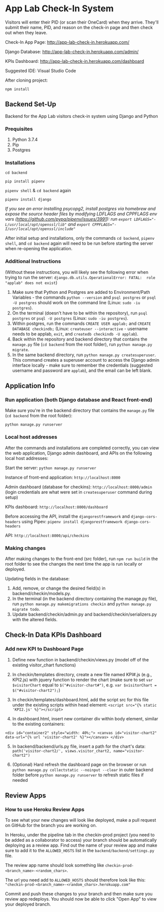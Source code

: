 # App Lab Check-In System

Visitors will enter their PID (or scan their OneCard) when they arrive. 
They'll submit their name, PID, and reason on the check-in page and then check out when they leave. 

Check-In App Page: http://app-lab-check-in.herokuapp.com/

Django Database: http://app-lab-check-in.herokuapp.com/admin/

KPIs Dashboard: http://app-lab-check-in.herokuapp.com/dashboard

Suggested IDE: Visual Studio Code

After cloning project:

`npm install`

## Backend Set-Up

Backend for the App Lab visitors check-in system using Django and Python

### Prequisites
1. Python 3.7.4
2. Pip
3. Postgres

### Installations

`cd backend`

`pip install pipenv`

`pipenv shell` & `cd backend` again

`pipenv install django`

 *If you see an error installing psycopg2, install postgres via homebrew and expose the source header files by modifying LDFLAGS and CPPFLAGS env vars (https://github.com/pypa/pipenv/issues/3991): run `export LDFLAGS="-L/usr/local/opt/openssl/lib"` and `export CPPFLAGS="-I/usr/local/opt/openssl/include"`*
 
After initial setup and installations, only the commands `cd backend`, `pipenv shell`, and `cd backend` again will need to be run before starting the server when re-opening the application. 

### Additional Instructions

(Without these instructions, you will likely see the following error when trying to run the server: `django.db.utils.OperationalError: FATAL:  role "applab" does not exist`)

1. Make sure that Python and Postgres are added to Environment/Path Variables - the commands `python --version` and `psql postgres` or `psql -U postgres` should work on the command line (Linux: `sudo -iu postgres`). 
2. On the terminal (doesn't have to be within the repository), run `psql postgres` or `psql -U postgres` (Linux: `sudo -iu postgres`). 
3. Within postgres, run the commands `CREATE USER applab;` and `CREATE DATABASE checkindb;` (Linux: `createuser --interactive` - username needs to be applab, `exit`, and `createdb checkindb -U applab`).
4. Back within the repository and backend directory that contains the `manage.py` file (`cd backend` from the root folder), run `python manage.py migrate`.
5. In the same backend directory, run `python manage.py createsuperuser`. This command creates a superuser account to access the Django admin interface locally - make sure to remember the credentials (suggested username and password are `applab`), and the email can be left blank. 

## Application Info

### Run application (both Django database and React front-end)

Make sure you're in the backend directory that contains the `manage.py` file (`cd backend` from the root folder):

`python manage.py runserver`

### Local host addresses

After the commands and installations are completed correctly, you can view the web application, Django admin dashboard, and APIs on the following local host addresses:

Start the server: `python manage.py runserver`

Instance of front-end application: `http://localhost:8000`

Admin dashboard (database for checkins): `http://localhost:8000/admin` (login credentials are what were set in `createsuperuser` command during setup)

KPIs dashboard: `http://localhost:8000/dashboard`

Before accessing the API, install the `djangorestframework` and `django-cors-headers` using Pipev:
`pipenv install djangorestframework django-cors-headers`

API: `http://localhost:8000/api/checkins`

### Making changes

After making changes to the front-end (src folder), run `npm run build` in the root folder to see the changes the next time the app is run locally or deployed. 

Updating fields in the database:

1. Add, remove, or change the desired field(s) in backend/checkin/models.py.
2. In the terminal (in the backend directory containing the manage.py file), run `python manage.py makemigrations checkin` and `python manage.py migrate todo`.
3. Update backend/checkin/admin.py and backend/checkin/serializers.py with the altered fields. 

## Check-In Data KPIs Dashboard

 ### Add new KPI to Dashboard Page

1) Define new function in backend/checkin/views.py (model off of the existing visitor_chart functions)

2) In checkin/templates directory, create a new file named KPI#.js (e.g., KPI2.js) with jquery function to render the chart (make sure to set `var $visitorChart` equal to `$("#visitor-chart#")`, e.g. `var $visitorChart = $("#visitor-chart2");`)

3) In checkin/templates/dashboard.html, add the script src for this file under the existing scripts within head element: `<script src="{% static 'KPI2.js' %}"></script>`

4) In dashboard.html, insert new container div within body element, similar to the existing containers: 

`<div id="container2" style="width: 40%;"> <canvas id="visitor-chart2" data-url="{% url 'visitor-chart2' %}"></canvas> </div>`

5) In backend/backend/urls.py file, insert a path for the chart's data: `path('visitor-chart2/', views.visitor_chart2, name="visitor-chart2")`

6) (Optional) Hard refresh the dashboard page on the browser or run `python manage.py collectstatic --noinput --clear` in outer backend folder before `python manage.py runserver` to refresh static files if needed 

## Review Apps

 ### How to use Heroku Review Apps

 To see what your new changes will look like deployed, make a pull request on GitHub for the branch you are working on.

 In Heroku, under the pipeline tab in the checkin-prod project (you need to be added as a collaborator to access) your branch should be automatically deploying as a review app. Find out the name of your review app and make sure to add it to the `ALLOWED_HOSTS` list in the `backend/backend/settings.py` file.

 The review app name should look something like `checkin-prod-<branch_name>-<random_chars>`. 

 The url you need add to `ALLOWED_HOSTS` should therefore look like this: `"checkin-prod-<branch_name>-<random_chars>.herokuapp.com"`

 Commit and push these changes to your branch and then make sure you review app redeploys. You should now be able to click "Open App" to view your deployed branch.

